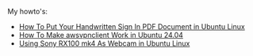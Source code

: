 My howto's:

- [How To Put Your Handwritten Sign In PDF Document in Ubuntu Linux](/how-to-sign-pdfs-with-handwritten-sign-in-ubuntu-linux.html)
- [How To Make awsvpnclient Work in Ubuntu 24.04](https://gist.github.com/tomaszgiba/4b0c04a6b4b0048e6a582b19133014b7)
- [Using Sony RX100 mk4 As Webcam in Ubuntu Linux](/using-sony-rx100mk4-as-webcam.html)
